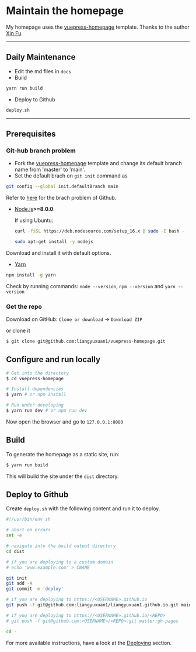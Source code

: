 # Maintain the homepage

My homepage uses the [vuepress-homepage](https://github.com/mtobeiyf/vuepress-homepage) template. Thanks to the author [Xin Fu](https://imfing.com/).

---

## Daily Maintenance

- Edit the md files in `docs`
- Build 

```bash  
yarn run build
```
- Deploy to Github

```bash
deploy.sh
```

----------
## Prerequisites

### Git-hub branch problem

- Fork the [vuepress-homepage](https://github.com/mtobeiyf/vuepress-homepage) template and change its default branch name from 'master' to 'main'.  
- Set the default brach on `git init` command as

```bash
git config --global init.defaultBranch main
```

Refer to [here](https://www.seancdavis.com/blog/git-set-default-branch/) for the brach problem of Github.

- [Node.js](https://nodejs.org)**>=8.0.0**.

    If using Ubuntu:

    ```bash
    curl -fsSL https://deb.nodesource.com/setup_16.x | sudo -E bash -

    sudo apt-get install -y nodejs
    ```

Download and install it with default options.

- [Yarn](https://yarnpkg.com)

```bash
npm install -g yarn
```

Check by running commands: `node --version`, `npm --version` and `yarn --version`

### Get the repo

Download on GitHub: `Clone or download` -> `Download ZIP`

or clone it

```bash
$ git clone git@github.com:liangyuxuan1/vuepress-homepage.git
```
## Configure and run locally

```bash
# Get into the directory
$ cd vuepress-homepage 

# Install dependencies
$ yarn # or npm install

# Run under developing
$ yarn run dev # or npm run dev
```

Now open the browser and go to `127.0.0.1:8080`


## Build

To generate the homepage as a static site, run:

```bash
$ yarn run build
``` 

This will build the site under the `dist` directory.

## Deploy to Github

Create `deploy.sh` with the following content and run it to deploy.

```bash
#!/usr/bin/env sh

# abort on errors
set -e

# navigate into the build output directory
cd dist

# if you are deploying to a custom domain
# echo 'www.example.com' > CNAME

git init
git add -A
git commit -m 'deploy'

# if you are deploying to https://<USERNAME>.github.io
git push -f git@github.com:liangyuxuan1/liangyuxuan1.github.io.git main

# if you are deploying to https://<USERNAME>.github.io/<REPO>
# git push -f git@github.com:<USERNAME>/<REPO>.git master:gh-pages

cd -
```

For more available instructions, have a look at the [Deploying](https://vuepress.vuejs.org/guide/deploy.html#deploying) section.



